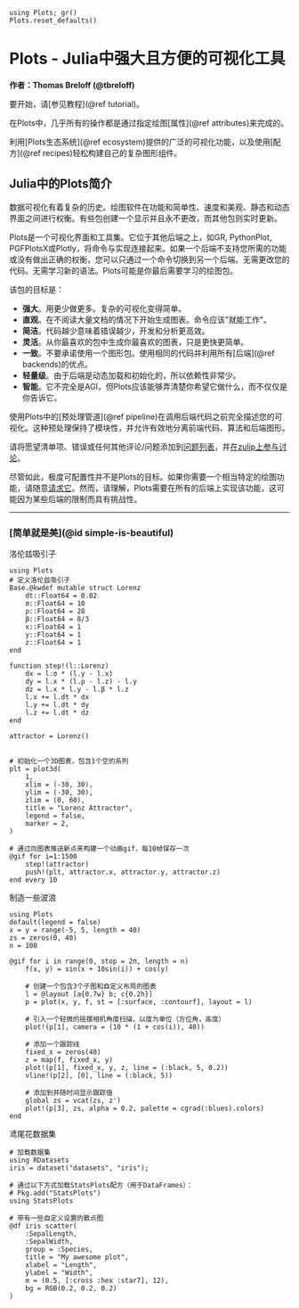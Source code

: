 ```@setup index
using Plots; gr()
Plots.reset_defaults()
```

# Plots - Julia中强大且方便的可视化工具

**作者：Thomas Breloff (@tbreloff)**

要开始，请[参见教程](@ref tutorial)。

在Plots中，几乎所有的操作都是通过指定绘图[属性](@ref attributes)来完成的。

利用[Plots生态系统](@ref ecosystem)提供的广泛的可视化功能，以及使用[配方](@ref recipes)轻松构建自己的复杂图形组件。

## Julia中的Plots简介

数据可视化有着复杂的历史。绘图软件在功能和简单性、速度和美观、静态和动态界面之间进行权衡。有些包创建一个显示并且永不更改，而其他包则实时更新。

Plots是一个可视化界面和工具集。它位于其他后端之上，如GR, PythonPlot, PGFPlotsX或Plotly，将命令与实现连接起来。如果一个后端不支持您所需的功能或没有做出正确的权衡，您可以只通过一个命令切换到另一个后端。无需更改您的代码。无需学习新的语法。Plots可能是你最后需要学习的绘图包。

该包的目标是：

- **强大**。用更少做更多。复杂的可视化变得简单。
- **直观**。在不阅读大量文档的情况下开始生成图表。命令应该"就能工作"。
- **简洁**。代码越少意味着错误越少，开发和分析更高效。
- **灵活**。从你最喜欢的包中生成你最喜欢的图表，只是更快更简单。
- **一致**。不要承诺使用一个图形包。使用相同的代码并利用所有[后端](@ref backends)的优点。
- **轻量级**。由于后端是动态加载和初始化的，所以依赖性非常少。
- **智能**。它不完全是AGI，但Plots应该能够弄清楚你希望它做什么，而不仅仅是你告诉它。

使用Plots中的[预处理管道](@ref pipeline)在调用后端代码之前完全描述您的可视化。这种预处理保持了模块性，并允许有效地分离前端代码、算法和后端图形。

请将愿望清单项、错误或任何其他评论/问题添加到[问题列表](https://github.com/tbreloff/Plots.jl/issues)，并[在zulip上参与讨论](https://julialang.zulipchat.com/#streams/236493/plots.jl)。

尽管如此，极度可配置性并不是Plots的目标。如果你需要一个相当特定的绘图功能，请随意[请求它](https://github.com/JuliaPlots/Plots.jl/issues?q=is%3Aissue+is%3Aopen+label%3Aextension)。然而，请理解，Plots需要在所有的后端上实现该功能，这可能因为某些后端的限制而具有挑战性。

---

### [简单就是美](@id simple-is-beautiful)

洛伦兹吸引子

```@example index
using Plots
# 定义洛伦兹吸引子
Base.@kwdef mutable struct Lorenz
    dt::Float64 = 0.02
    σ::Float64 = 10
    ρ::Float64 = 28
    β::Float64 = 8/3
    x::Float64 = 1
    y::Float64 = 1
    z::Float64 = 1
end

function step!(l::Lorenz)
    dx = l.σ * (l.y - l.x)
    dy = l.x * (l.ρ - l.z) - l.y
    dz = l.x * l.y - l.β * l.z
    l.x += l.dt * dx
    l.y += l.dt * dy
    l.z += l.dt * dz
end

attractor = Lorenz()


# 初始化一个3D图表，包含1个空的系列
plt = plot3d(
    1,
    xlim = (-30, 30),
    ylim = (-30, 30),
    zlim = (0, 60),
    title = "Lorenz Attractor",
    legend = false,
    marker = 2,
)

# 通过向图表推送新点来构建一个动画gif，每10帧保存一次
@gif for i=1:1500
    step!(attractor)
    push!(plt, attractor.x, attractor.y, attractor.z)
end every 10
```

制造一些波浪

```@example index
using Plots
default(legend = false)
x = y = range(-5, 5, length = 40)
zs = zeros(0, 40)
n = 100

@gif for i in range(0, stop = 2π, length = n)
    f(x, y) = sin(x + 10sin(i)) + cos(y)

    # 创建一个包含3个子图和自定义布局的图表
    l = @layout [a{0.7w} b; c{0.2h}]
    p = plot(x, y, f, st = [:surface, :contourf], layout = l)

    # 引入一个轻微的摇摆相机角度扫描，以度为单位（方位角，高度）
    plot!(p[1], camera = (10 * (1 + cos(i)), 40))

    # 添加一个跟踪线
    fixed_x = zeros(40)
    z = map(f, fixed_x, y)
    plot!(p[1], fixed_x, y, z, line = (:black, 5, 0.2))
    vline!(p[2], [0], line = (:black, 5))

    # 添加到并随时间显示跟踪值
    global zs = vcat(zs, z')
    plot!(p[3], zs, alpha = 0.2, palette = cgrad(:blues).colors)
end
```


鸢尾花数据集

```@example index
# 加载数据集
using RDatasets
iris = dataset("datasets", "iris");

# 通过以下方式加载StatsPlots配方（用于DataFrames）：
# Pkg.add("StatsPlots")
using StatsPlots

# 带有一些自定义设置的散点图
@df iris scatter(
    :SepalLength,
    :SepalWidth,
    group = :Species,
    title = "My awesome plot",
    xlabel = "Length",
    ylabel = "Width",
    m = (0.5, [:cross :hex :star7], 12),
    bg = RGB(0.2, 0.2, 0.2)
)
```
